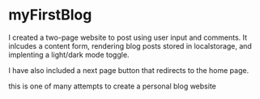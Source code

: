 # myFirstBlog
I created a two-page website to post using user input and comments. It inlcudes a content form, rendering blog posts stored in localstorage, and implenting a light/dark mode toggle.

I have also included a next page button that redirects to the home page.

this is one of many attempts to create a personal blog website
